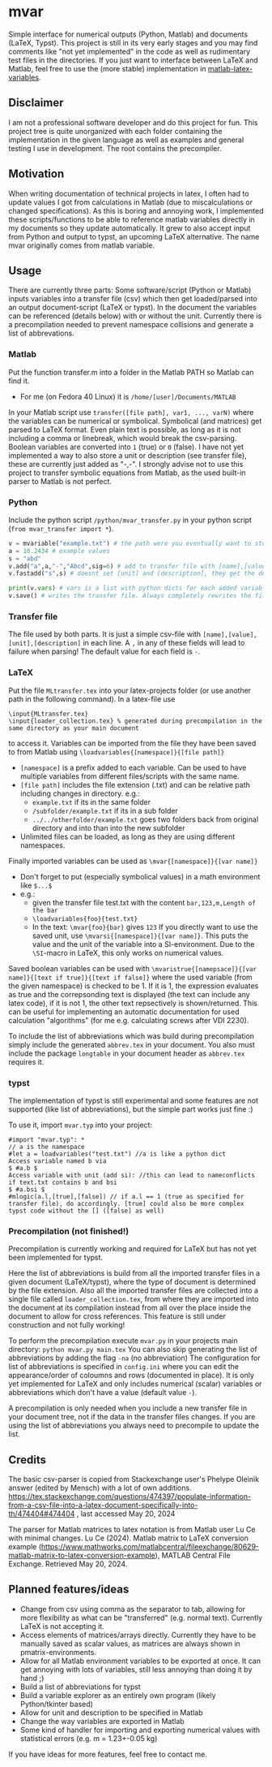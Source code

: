 # mvar
 Simple interface for numerical outputs (Python, Matlab) and documents (LaTeX, Typst). 
 This project is still in its very early stages and you may find comments like "not yet implemented" in the code as well as rudimentary test files in the directories. If you just want to interface between LaTeX and Matlab, feel free to use the (more stable) implementation in [matlab-latex-variables](https://github.com/ma4096/matlab-latex-variables). 

## Disclaimer
I am not a professional software developer and do this project for fun. This project tree is quite unorganized with each folder containing the implementation in the given language as well as examples and general testing I use in development. The root contains the precompiler.

## Motivation
When writing documentation of technical projects in latex, I often had to update values I got from calculations in Matlab (due to miscalculations or changed specifications). As this is boring and annoying work, I implemented these scripts/functions to be able to reference matlab variables directly in my documents so they update automatically. It grew to also accept input from Python and output to typst, an upcoming LaTeX alternative.
The name mvar originally comes from matlab variable.

## Usage
There are currently three parts: Some software/script (Python or Matlab) inputs variables into a transfer file (csv) which then get loaded/parsed into an output document-script (LaTeX or typst). In the document the variables can be referenced (details below) with or without the unit. 
Currently there is a precompilation needed to prevent namespace collisions and generate a list of abbrevations.

### Matlab
Put the function transfer.m into a folder in the Matlab PATH so Matlab can find it.
- For me (on Fedora 40 Linux) it is `/home/[user]/Documents/MATLAB`

In your Matlab script use
```transfer([file path], var1, ..., varN)```
where the variables can be numerical or symbolical. Symbolical (and matrices) get parsed to LaTeX format. Even plain text is possible, as long as it is not including a comma or linebreak, which would break the csv-parsing.
Boolean variables are converted into `1` (true) or `0` (false). 
I have not yet implemented a way to also store a unit or description (see transfer file), these are currently just added as "-,-". I strongly advise not to use this project to transfer symbolic equations from Matlab, as the used built-in parser to Matlab is not perfect.

### Python 
Include the python script `/python/mvar_transfer.py` in your python script (`from mvar_transfer import *`).

```python
v = mvariable("example.txt") # the path were you eventually want to store the transfer file
a = 10.2434 # example values
s = "abd"
v.add("a",a,"-","Abcd",sig=6) # add to transfer file with [name],[value],[unit],[description]. Also sets the number of significant digits to 6 (default is 4)
v.fastadd("s",s) # doesnt set [unit] and [description], they get the default value -

print(v.vars) # vars is a list with python dicts for each added variable
v.save() # writes the transfer file. Always completely rewrites the file!
```

### Transfer file
The file used by both parts. It is just a simple csv-file with `[name],[value],[unit],[description]` in each line. A `,` in any of these fields will lead to failure when parsing!
The default value for each field is `-`.

### LaTeX
Put the file `MLtransfer.tex` into your latex-projects folder (or use another path in the following command).
In a latex-file use
```
\input{MLtransfer.tex}
\input{loader_collection.tex} % generated during precompilation in the same directory as your main document
```
to access it. Variables can be imported from the file they have been saved to from Matlab using
```\loadvariables{[namespace]}{[file path]}```
- `[namespace]` is a prefix added to each variable. Can be used to have multiple variables from different files/scripts with the same name.
- `[file path]` includes the file extension (.txt) and can be relative path including changes in directory. e.g.:
	- `example.txt` if its in the same folder
	- `/subfolder/example.txt` if its in a sub folder
	- `../../otherfolder/example.txt` goes two folders back from original directory and into than into the new subfolder
- Unlimited files can be loaded, as long as they are using different namespaces. 

Finally imported variables can be used as 
```\mvar{[namespace]}{[var name]}```
- Don't forget to put (especially symbolical values) in a math environment like `$...$`
- e.g.: 
	- given the transfer file test.txt with the content `bar,123,m,Length of the bar`
	- `\loadvariables{foo}{test.txt}`
	- In the text: `\mvar{foo}{bar}` gives `123`
If you directly want to use the saved unit, use `\mvarsi{[namespace]}{[var name]}`. This puts the value and the unit of the variable into a SI-environment. Due to the `\SI`-macro in LaTeX, this only works on numerical values.

Saved boolean variables can be used with
```\mvaristrue{[namepsace]}{[var name]}{[text if true]}{[text if false]}```
where the used variable (from the given namespace) is checked to be 1. If it is 1, the expression evaluates as true and the correpsonding text is displayed (the text can include any latex code), if it is not 1, the other text repsectively is shown/returned. This can be useful for implementing an automatic documentation for used calculation "algorithms" (for me e.g. calculating screws after VDI 2230).

To include the list of abbreviations which was build during precompilation simply include the generated `abbrev.tex` in your document. You also must include the package `longtable` in your document header as `abbrev.tex` requires it.

### typst
The implementation of typst is still experimental and some features are not supported (like list of abbreviations), but the simple part works just fine :)

To use it, import `mvar.typ` into your project: 
```typst
#import "mvar.typ": *
// a is the namespace
#let a = loadvariables("test.txt") //a is like a python dict
Access variable named b via 
$ #a.b $
Access variable with unit (add si): //this can lead to nameconflicts if text.txt contains b and bsi
$ #a.bsi $
#mlogic(a.l,[true],[false]) // if a.l == 1 (true as specified for transfer file), do accordingly. [true] could also be more complex typst code without the [] ([false] as well)
```


### Precompilation (not finished!)
Precompilation is currently working and required for LaTeX but has not yet been implemented for typst.

Here the list of abbreviations is build from all the imported transfer files in a given document (LaTeX/typst), where the type of document is determined by the file extension.
Also all the imported transfer files are collected into a single file called `loader_collection.tex`, from where they are imported into the document at its compilation instead from all over the place inside the document to allow for cross references. This feature is still under construction and not fully working! 

To perform the precompilation execute `mvar.py` in your projects main directory:
``` python mvar.py main.tex ```
You can also skip generating the list of abbreviations by adding the flag `-na` (no abbreviation)
The configuration for list of abbreviations is specified in `config.ini` where you can edit the appearance/order of coloumns and rows (documented in place). It is only yet implemented for LaTeX and only includes numerical (scalar) variables or abbreviations which don't have a value (default value `-`). 

A precompilation is only needed when you include a new transfer file in your document tree, not if the data in the transfer files changes. If you are using the list of abbreviations you always need to precompile to update the list.

## Credits
The basic csv-parser is copied from Stackexchange user's Phelype Oleinik answer (edited by Mensch) with a lot of own additions. https://tex.stackexchange.com/questions/474397/populate-information-from-a-csv-file-into-a-latex-document-specifically-into-th/474404#474404 , last accessed May 20, 2024

The parser for Matlab matrices to latex notation is from Matlab user Lu Ce with minimal changes.
Lu Ce (2024). Matlab matrix to LaTeX conversion example (https://www.mathworks.com/matlabcentral/fileexchange/80629-matlab-matrix-to-latex-conversion-example), MATLAB Central File Exchange. Retrieved May 20, 2024. 


## Planned features/ideas
- Change from csv using comma as the separator to tab, allowing for more flexibility as what can be "transferred" (e.g. normal text). Currently LaTeX is not accepting it.
- Access elements of matrices/arrays directly. Currently they have to be manually saved as scalar values, as matrices are always shown in pmatrix-environments.
- Allow for all Matlab environment variables to be exported at once. It can get annoying with lots of variables, still less annoying than doing it by hand ;)
- Build a list of abbreviations for typst
- Build a variable explorer as an entirely own program (likely Python/tkinter based)
- Allow for unit and description to be specified in Matlab
- Change the way variables are exported in Matlab
- Some kind of handler for importing and exporting numerical values with statistical errors (e.g. m = 1.23+-0.05 kg)

If you have ideas for more features, feel free to contact me.